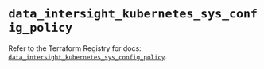 # `data_intersight_kubernetes_sys_config_policy`

Refer to the Terraform Registry for docs: [`data_intersight_kubernetes_sys_config_policy`](https://registry.terraform.io/providers/ciscodevnet/intersight/1.0.71/docs/data-sources/kubernetes_sys_config_policy).
